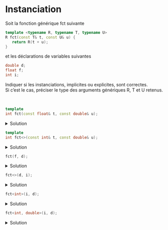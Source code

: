 # Instanciation

Soit la fonction générique fct suivante

~~~cpp
template <typename R, typename T, typename U>
R fct(const T& t, const U& u) {
   return R(t + u);
}
~~~

et les déclarations de variables suivantes 

~~~cpp
double d;
float f;
int i;
~~~

Indiquer si les instanciations, implicites ou explicites, sont correctes.<br>
Si c’est le cas, préciser le type des arguments génériques R, T et U retenus.

<br>

~~~cpp
template
int fct(const float& t, const double& u);
~~~

<details>
<summary>Solution</summary>

Correct

- R : `int`
- T : `float`
- U : `double`

------------------------------------------------
</details>

~~~cpp
template
int fct<>(const int& t, const double& u);
~~~

<details>
<summary>Solution</summary>

Correct

- R : `int`
- T : `int `
- U : `double`

------------------------------------------------
</details>

~~~cpp
fct(f, d);
~~~

<details>
<summary>Solution</summary>

Incorrect. R n'est pas déductible. 

------------------------------------------------
</details>

~~~cpp
fct<>(d, i);
~~~

<details>
<summary>Solution</summary>

Incorrect. R n'est pas déductible. 

------------------------------------------------
</details>

~~~cpp
fct<int>(i, d);
~~~

<details>
<summary>Solution</summary>

Correct

- R : `int`
- T : `int`
- U : `double`

------------------------------------------------
</details>

~~~cpp
fct<int, double>(i, d);
~~~

<details>
<summary>Solution</summary>

Correct

- R : `int`
- T : `double`
- U : `double`

------------------------------------------------
</details>
